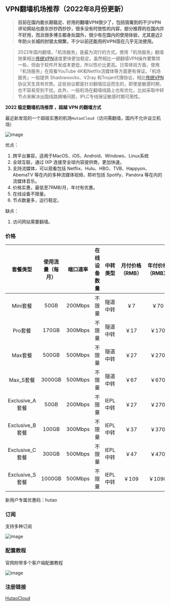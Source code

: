 ## VPN翻墙机场推荐（2022年8月份更新）



> **目前在国内能长期稳定、好用的翻墙VPN很少了，包括我看到的不少VPN评论网站也是东抄抄西抄抄，很多没有时效性的内容，部分推荐的在国内并不好用，而且很多博主都身处国外，很少有在国内的使用体验，尤其是近2年防火长城的封锁太频繁，不少以前还能用的VPN现在几乎无法使用。** 

> 2022年国内翻墙，「机场服务」是最为流行的方式。使用「机场服务」翻墙效果相比[传统VPN](https://vpnsg.net/you-probably-dont-need-to-rely-on-a-vpn-anymore/)速度更快更加稳定。虽然相比一键翻墙VPN操作要繁琐一些，但由于软件开发成本更低，所以性价比更高。日常体验方面，使用「机场服务」在观看YouTube 4K和Netflix流媒体等方面更有保证。「机场服务」一般提供 Shadowsocks、V2ray 和Trojan代理协议，相比[传统VPN](https://mtproto.cc/vpn-list)协议天生具有优势。这些协议都是针对翻墙应运而生的，即使是敏感时期，也不容易受到干扰。此外，一般机场在翻墙线路上也有优化，比如采取中转节点来解决出国线路拥堵问题，IPLC专线保证敏感时期可用性。



**2022 稳定翻墙机场推荐 ，超越 VPN 的翻墙方式**



最近新发现的一个超级实惠的机场`HutaoCloud`（访问需翻墙，国内不允许设立机场）



![image](https://user-images.githubusercontent.com/61132996/184796195-6d5202d6-4bc6-4f21-bf09-751c56df5d4d.png)




优点：

1. 跨平台兼容，适用于MacOS、iOS、Android、Windows、Linux系统
2. 全球互联，通过 IXP 连接至全球内容提供商，更加快速。
3. 支持流媒体，可以观看包括 Netflix、Hulu、HBO、TVB、Happyon、AbemaTV 等在内的多种流媒体视频，聆听包括 Spotify、Pandora 等在内的流媒体音乐。
4. 价格实惠，最低至7RMB/月，年付有优惠。
5. 在线设备不限量。
6. 节点数量多，运行稳定。

缺点：

1. 访问网站需要翻墙。



### 价格

|    套餐类型     | 使用流量（每月） | 端口速率 | 在线设备数量 | 中转类型 | 月付价格（RMB） | 年付价格（RMB） |
| :-------------: | :--------------: | :------: | :----------: | :------: | :-------------: | :-------------: |
|    Mini套餐     |       50GB       | 200Mbps  |    不限量    | 隧道中转 |       ￥7       |      ￥70       |
|     Pro套餐     |      170GB       | 300Mbps  |    不限量    | 隧道中转 |      ￥17       |      ￥170      |
|     Max套餐     |      500GB       | 500Mbps  |    不限量    | 隧道中转 |      ￥27       |      ￥270      |
|    Max_S套餐    |      3000GB      | 500Mbps  |    不限量    | 隧道中转 |      ￥67       |      ￥670      |
| Exclusive_A套餐 |       50GB       | 200Mbps  |    不限量    | IEPL中转 |      ￥27       |      ￥270      |
| Exclusive_B套餐 |      100GB       | 300Mbps  |    不限量    | IEPL中转 |      ￥37       |      ￥370      |
| Exclusive_C套餐 |      300GB       | 500Mbps  |    不限量    | IEPL中转 |      ￥47       |      ￥470      |
| Exclusive_S套餐 |      1000GB      | 500Mbps  |    不限量    | IEPL中转 |      ￥109      |     ￥1090      |

新用户专属优惠码：hutao



### 订阅

支持多种订阅

![image](https://user-images.githubusercontent.com/61132996/184796227-59b4739d-7eb5-4664-8261-1cda41151c68.png)



### 配置教程

官网附带多个客户端配置教程

![image](https://user-images.githubusercontent.com/61132996/184796238-67683bb9-7ce0-4a3f-85f7-64fed4fd4fc6.png)



### 注册链接

[HutaoCloud](https://hutao.cloud/auth/register?code=9XMX)
